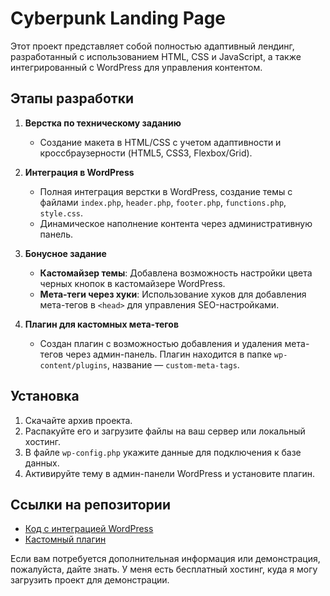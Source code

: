 # Cyberpunk Landing Page

Этот проект представляет собой полностью адаптивный лендинг, разработанный с использованием HTML, CSS и JavaScript, а также интегрированный с WordPress для управления контентом.

## Этапы разработки

1. **Верстка по техническому заданию**
   - Создание макета в HTML/CSS с учетом адаптивности и кроссбраузерности (HTML5, CSS3, Flexbox/Grid).

2. **Интеграция в WordPress**
   - Полная интеграция верстки в WordPress, создание темы с файлами `index.php`, `header.php`, `footer.php`, `functions.php`, `style.css`.
   - Динамическое наполнение контента через административную панель.

3. **Бонусное задание**
   - **Кастомайзер темы**: Добавлена возможность настройки цвета черных кнопок в кастомайзере WordPress.
   - **Мета-теги через хуки**: Использование хуков для добавления мета-тегов в `<head>` для управления SEO-настройками.

4. **Плагин для кастомных мета-тегов**
   - Создан плагин с возможностью добавления и удаления мета-тегов через админ-панель. Плагин находится в папке `wp-content/plugins`, название — `custom-meta-tags`.

## Установка

1. Скачайте архив проекта.
2. Распакуйте его и загрузите файлы на ваш сервер или локальный хостинг.
3. В файле `wp-config.php` укажите данные для подключения к базе данных.
4. Активируйте тему в админ-панели WordPress и установите плагин.

## Ссылки на репозитории

- [Код с интеграцией WordPress](https://github.com/Lelyaler/Cyberpunk-wordpress)
- [Кастомный плагин](https://github.com/Lelyaler/Cyberpunk-custom-meta-tags)

Если вам потребуется дополнительная информация или демонстрация, пожалуйста, дайте знать. У меня есть бесплатный хостинг, куда я могу загрузить проект для демонстрации.
